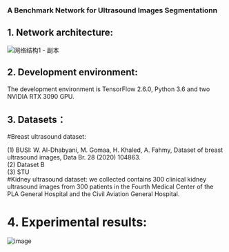 ###  A Benchmark Network for Ultrasound Images Segmentationn

## 1. Network architecture:

![网络结构1 - 副本](https://user-images.githubusercontent.com/52651150/189247540-39120ef8-e3fc-4098-83ce-4dedd639fc83.png)

## 2. Development environment:


The development environment is TensorFlow 2.6.0, Python 3.6 and two NVIDIA RTX 3090 GPU.
	
## 3. Datasets：
#Breast ultrasound dataset:  

(1) BUSI: W. Al-Dhabyani, M. Gomaa, H. Khaled, A. Fahmy, Dataset of breast ultrasound images, Data Br. 28 (2020) 104863.  
(2) Dataset B  
(3) STU   
#Kidney ultrasound dataset: 
   we collected contains 300 clinical kidney ultrasound images from 300 patients in the Fourth Medical Center of the PLA General Hospital and the Civil Aviation General Hospital.
	
# 4. Experimental results:

![image](https://user-images.githubusercontent.com/52651150/155665126-cc47a596-9b8d-4c44-bc8f-081b88322194.png)

